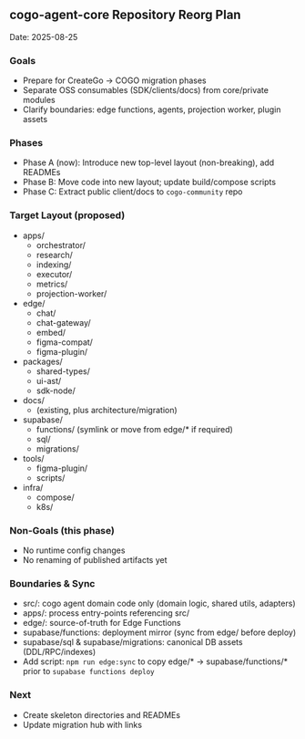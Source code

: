 ## cogo-agent-core Repository Reorg Plan

Date: 2025-08-25

### Goals
- Prepare for CreateGo → COGO migration phases
- Separate OSS consumables (SDK/clients/docs) from core/private modules
- Clarify boundaries: edge functions, agents, projection worker, plugin assets

### Phases
- Phase A (now): Introduce new top-level layout (non-breaking), add READMEs
- Phase B: Move code into new layout; update build/compose scripts
- Phase C: Extract public client/docs to `cogo-community` repo

### Target Layout (proposed)
- apps/
  - orchestrator/
  - research/
  - indexing/
  - executor/
  - metrics/
  - projection-worker/
- edge/
  - chat/
  - chat-gateway/
  - embed/
  - figma-compat/
  - figma-plugin/
- packages/
  - shared-types/
  - ui-ast/
  - sdk-node/
- docs/
  - (existing, plus architecture/migration)
- supabase/
  - functions/ (symlink or move from edge/* if required)
  - sql/
  - migrations/
- tools/
  - figma-plugin/
  - scripts/
- infra/
  - compose/
  - k8s/

### Non-Goals (this phase)
- No runtime config changes
- No renaming of published artifacts yet

### Boundaries & Sync
- src/: cogo agent domain code only (domain logic, shared utils, adapters)
- apps/: process entry-points referencing src/
- edge/: source-of-truth for Edge Functions
- supabase/functions: deployment mirror (sync from edge/ before deploy)
- supabase/sql & supabase/migrations: canonical DB assets (DDL/RPC/indexes)
- Add script: `npm run edge:sync` to copy edge/* → supabase/functions/* prior to `supabase functions deploy`

### Next
- Create skeleton directories and READMEs
- Update migration hub with links
